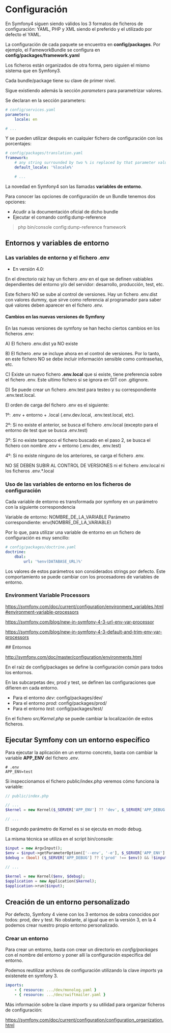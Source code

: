 # Configuración

En Symfony4 siguen siendo válidos los 3 formatos de ficheros de configuración: YAML, PHP y XML siendo el preferido y el utilizado por defecto el YAML.

La configuración de cada paquete se encuentra en **config/packages**. Por ejemplo, el FameworkBundle se configura en **config/packages/framework.yaml**

Los ficheros están organizados de otra forma, pero siguien el mismo sistema que en Symfony3. 

Cada bundle/package tiene su clave de primer nivel. 

Sigue existiendo además la sección *parameters* para parametrizar valores.

Se declaran en la sección parameters:

```yaml
# config/services.yaml
parameters:
    locale: en

# ...
```

Y se pueden utilizar después en cualquier fichero de configuración con los porcentajes:

```yaml
# config/packages/translation.yaml
framework:
    # any string surrounded by two % is replaced by that parameter value
    default_locale: '%locale%'

    # ...
```

La novedad en Symfony4 son las llamadas **variables de entorno**.

Para conocer las opciones de configuración de un Bundle tenemos dos opciones:

- Acudir a la documentación oficial de dicho bundle
- Ejecutar el comando config:dump-reference

> php bin/console config:dump-reference framework


## Entornos y variables de entorno

### Las variables de entorno y el fichero .env

- En versión 4.0: 

En el directorio raíz hay un fichero .env en el que se definen vabiables dependientes del entorno y/o del servidor: desarrollo, producción, test, etc.

Este fichero NO se sube al control de versiones. Hay un fichero .env.dist con valores dummy, que sirve como referencia al programador para saber qué valores deben aparecer en el fichero .env.

#### Cambios en las nuevas versiones de Symfony

En las nuevas versiones de symfony se han hecho ciertos cambios en los ficheros .env:

A) El fichero .env.dist ya NO existe

B) El fichero .env se incluye ahora en el control de versiones. Por lo tanto, en este fichero NO se debe incluir información sensible como contraseñas, etc.

C) Existe un nuevo fichero **.env.local** que si existe, tiene preferencia sobre el fichero .env. Este ultimo fichero sí se ignora en GIT con .gitignore.

D) Se puede crear un fichero .env.test para testeo y su correspondiente .env.test.local.

El orden de carga del fichero .env es el siguiente:

1º: .env + entorno + .local (.env.dev.local, .env.test.local, etc).

2º: Si no existe el anterior, se busca el fichero .env.local (excepto para el entorno de test que se busca .env.test)

3º: Si no existe tampoco el fichero buscado en el paso 2, se busca el fichero con nombre .env + entorno (.env.dev, .env.test)

4º: Si no existe ninguno de los anteriores, se carga el fichero .env.

NO SE DEBEN SUBIR AL CONTROL DE VERSIONES ni el fichero .env.local ni los ficheros .env.*.local

### Uso de las variables de entorno en los ficheros de configuración

Cada variable de entorno es transformada por symfony en un parámetro con la siguiente correspondencia

Variable de entorno: NOMBRE_DE_LA_VARIABLE
Parámetro correspondiente: env(NOMBRE_DE_LA_VARIABLE)

Por lo que, para utilizar una variable de entorno en un fichero de configuración es muy sencillo:

```yml
# config/packages/doctrine.yaml
doctrine:
    dbal:
        url: '%env(DATABASE_URL)%'
```

Los valores de estos parámetros son considerados strings por defecto. Este comportamiento se puede cambiar con los procesadores de variables de entorno.

### Environment Variable Processors

https://symfony.com/doc/current/configuration/environment_variables.html#environment-variable-processors

https://symfony.com/blog/new-in-symfony-4-3-url-env-var-processor

https://symfony.com/blog/new-in-symfony-4-3-default-and-trim-env-var-processors

## Entornos

http://symfony.com/doc/master/configuration/environments.html

En el raíz de config/packages se define la configuración común para todos los entornos.

En las subcarpetas dev, prod y test, se definen las configuraciones que difieren en cada entorno.

- Para el entorno *dev*: config/packages/dev/
- Para el entorno *prod*: config/packages/prod/
- Para el entorno *test*: config/packages/test/


En el fichero *src/Kernel.php* se puede cambiar la localización de estos ficheros.


Ejecutar Symfony con un entorno específico
------------------------------------------

Para ejecutar la aplicación en un entorno concreto, basta con cambiar la variable **APP_ENV** del fichero *.env*.


```
# .env
APP_ENV=test
```

Si inspeccionamos el fichero public/index.php veremos cómo funciona la variable:

```php
// public/index.php

// ...
$kernel = new Kernel($_SERVER['APP_ENV'] ?? 'dev', $_SERVER['APP_DEBUG'] ?? false);

// ...
```

El segundo parámetro de Kernel es si se ejecuta en modo debug.

La misma técnica se utiliza en el script bin/console:

```php
$input = new ArgvInput();
$env = $input->getParameterOption(['--env', '-e'], $_SERVER['APP_ENV'] ?? 'dev', true);
$debug = (bool) ($_SERVER['APP_DEBUG'] ?? ('prod' !== $env)) && !$input->hasParameterOption('--no-debug', true);

// ...
 
$kernel = new Kernel($env, $debug);
$application = new Application($kernel);
$application->run($input);
```

## Creación de un entorno personalizado

Por defecto, Symfony 4 viene con los 3 entornos de sobra conocidos por todos: prod, dev y test. No obstante, al igual que en la versión 3, en la 4 podemos crear nuestro propio entorno personalizado.

### Crear un entorno

Para crear un entorno, basta con crear un directorio en *config/packages* con el nombre del entorno y poner allí la configuración específica del entorno.

Podemos reutilizar archivos de configuración utilizando la clave *imports* ya existenete en symfony 3.

```yml
imports:
    - { resource: .../dev/monolog.yaml }
    - { resource: .../dev/swiftmailer.yaml }
```

Más información sobre la clave *imports* y su utilidad para organizar ficheros de configuración:

https://symfony.com/doc/current/configuration/configuration_organization.html
